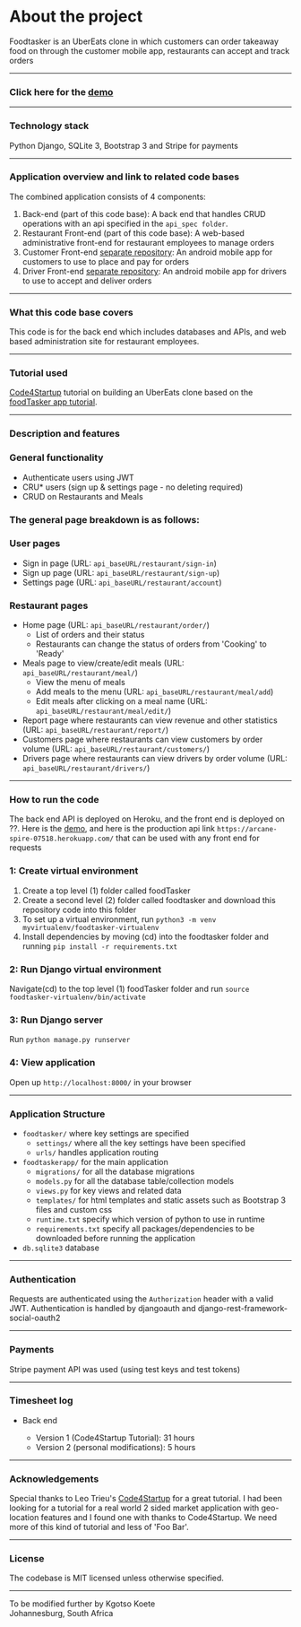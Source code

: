 # About the project

Foodtasker is an UberEats clone in which customers can order takeaway food on through the customer mobile app, restaurants can accept and track orders

---

### Click here for the [demo](https://arcane-spire-07518.herokuapp.com/restaurant/)

---

### Technology stack

Python Django, SQLite 3, Bootstrap 3 and Stripe for payments

---

### Application overview and link to related code bases

The combined application consists of 4 components:

1. Back-end (part of this code base): A back end that handles CRUD operations with an api specified in the `api_spec folder`.
2. Restaurant Front-end (part of this code base): A web-based administrative front-end for restaurant employees to manage orders
3. Customer Front-end [separate repository](https://github.com/Kgotso-Koete/foodTasker-customer-driver-mobile-app): An android mobile app for customers to use to place and pay for orders
4. Driver Front-end [separate repository](https://github.com/Kgotso-Koete/foodTasker-customer-driver-mobile-app): An android mobile app for drivers to use to accept and deliver orders

---

### What this code base covers

This code is for the back end which includes databases and APIs, and web based administration site for restaurant employees.

---

### Tutorial used

[Code4Startup](https://code4startup.com/) tutorial on building an UberEats clone based on the [foodTasker app tutorial](https://coderealprojects.com/projects/create-ubereats-api-server-side-with-python).

---

### Description and features

### General functionality

- Authenticate users using JWT
- CRU\* users (sign up & settings page - no deleting required)
- CRUD on Restaurants and Meals

### The general page breakdown is as follows:

### User pages

- Sign in page (URL: `api_baseURL/restaurant/sign-in`)
- Sign up page (URL: `api_baseURL/restaurant/sign-up`)
- Settings page (URL: `api_baseURL/restaurant/account`)

### Restaurant pages

- Home page (URL: `api_baseURL/restaurant/order/`)
  - List of orders and their status
  - Restaurants can change the status of orders from 'Cooking' to 'Ready'
- Meals page to view/create/edit meals (URL: `api_baseURL/restaurant/meal/`)
  - View the menu of meals
  - Add meals to the menu (URL: `api_baseURL/restaurant/meal/add`)
  - Edit meals after clicking on a meal name (URL: `api_baseURL/restaurant/meal/edit/`)
- Report page where restaurants can view revenue and other statistics (URL: `api_baseURL/restaurant/report/`)
- Customers page where restaurants can view customers by order volume (URL: `api_baseURL/restaurant/customers/`)
- Drivers page where restaurants can view drivers by order volume (URL: `api_baseURL/restaurant/drivers/`)

---

### How to run the code

The back end API is deployed on Heroku, and the front end is deployed on ??. Here is the [demo](https://arcane-spire-07518.herokuapp.com/restaurant/), and here is the production api link `https://arcane-spire-07518.herokuapp.com/` that can be used with any front end for requests

### 1: Create virtual environment

1. Create a top level (1) folder called foodTasker
2. Create a second level (2) folder called foodtasker and download this repository code into this folder
3. To set up a virtual environment, run `python3 -m venv myvirtualenv/foodtasker-virtualenv`
4. Install dependencies by moving (cd) into the foodtasker folder and running `pip install -r requirements.txt`

### 2: Run Django virtual environment

Navigate(cd) to the top level (1) foodTasker folder and run `source foodtasker-virtualenv/bin/activate`

### 3: Run Django server

Run `python manage.py runserver`

### 4: View application

Open up `http://localhost:8000/` in your browser

---

### Application Structure

- `foodtasker/` where key settings are specified
  - `settings/` where all the key settings have been specified
  - `urls/` handles application routing
- `foodtaskerapp/` for the main application
  - `migrations/` for all the database migrations
  - `models.py` for all the database table/collection models
  - `views.py` for key views and related data
  - `templates/` for html templates and static assets such as Bootstrap 3 files and custom css
  - `runtime.txt` specify which version of python to use in runtime
  - `requirements.txt` specify all packages/dependencies to be downloaded before running the application
- `db.sqlite3` database

---

### Authentication

Requests are authenticated using the `Authorization` header with a valid JWT. Authentication is handled by djangoauth and django-rest-framework-social-oauth2

---

### Payments

Stripe payment API was used (using test keys and test tokens)

---

### Timesheet log

- Back end

  - Version 1 (Code4Startup Tutorial): 31 hours
  - Version 2 (personal modifications): 5 hours

---

### Acknowledgements

Special thanks to Leo Trieu's [Code4Startup](https://code4startup.com/projects) for a great tutorial. I had been looking for a tutorial for a real world 2 sided market application with geo-location features and I found one with thanks to Code4Startup. We need more of this kind of tutorial and less of 'Foo Bar'.

---

### License

The codebase is MIT licensed unless otherwise specified.

---

To be modified further by Kgotso Koete
<br/>
Johannesburg, South Africa
